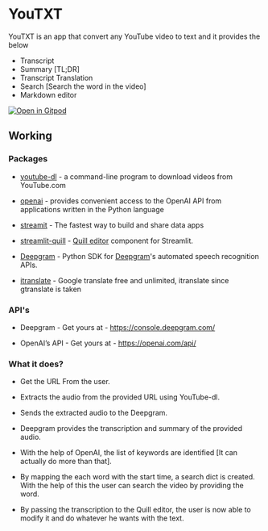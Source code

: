 
# YouTXT

YouTXT is an app that convert any YouTube video to text and it provides the below

- Transcript
- Summary [TL;DR]
- Transcript Translation
- Search [Search the word in the video]
- Markdown editor

  

[![Open in Gitpod](https://gitpod.io/button/open-in-gitpod.svg)](https://gitpod.io/#https://github.com/dotaadarsh/YouTXT)

  

## Working

  

### Packages

- [youtube-dl](https://github.com/ytdl-org/youtube-dl) - a command-line program to download videos from YouTube.com

- [openai](https://github.com/openai/openai-python) - provides convenient access to the OpenAI API from applications written in the Python language

- [streamit](https://github.com/streamlit/streamlit) - The fastest way to build and share data apps

- [streamlit-quill](https://github.com/okld/streamlit-quill) - [Quill editor](https://github.com/quilljs/quill) component for Streamlit.

- [Deepgram](https://github.com/deepgram/deepgram-python-sdk) - Python SDK for [Deepgram](https://deepgram.com/)'s automated speech recognition APIs.
- [itranslate](https://pypi.org/project/itranslate/) - Google translate free and unlimited, itranslate since gtranslate is taken
  

### API's

- Deepgram - Get yours at - https://console.deepgram.com/

- OpenAI’s API - Get yours at - https://openai.com/api/

  

### What it does?

- Get the URL From the user.

- Extracts the audio from the provided URL using YouTube-dl.

- Sends the extracted audio to the Deepgram.

- Deepgram provides the transcription and summary of the provided audio.

- With the help of OpenAI, the list of keywords are identified [It can actually do more than that].

- By mapping the each word with the start time, a search dict is created. With the help of this the user can search the video by providing the word.

- By passing the transcription to the Quill editor, the user is now able to modify it and do whatever he wants with the text.